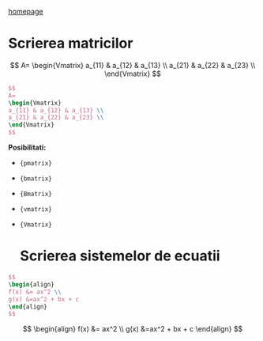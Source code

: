 <script id="MathJax-script" async src="https://cdn.jsdelivr.net/npm/mathjax@3/es5/tex-mml-chtml.js"></script> 

[homepage](index.md) 

# Scrierea matricilor 


$$ 
A=
\begin{Vmatrix} 
a_{11} & a_{12} & a_{13} \\
a_{21} & a_{22} & a_{23} \\
\end{Vmatrix}
$$

```LaTex
$$ 
A=
\begin{Vmatrix} 
a_{11} & a_{12} & a_{13} \\
a_{21} & a_{22} & a_{23} \\
\end{Vmatrix}
$$
```

**Posibilitati:** 
- `{pmatrix}`
- `{bmatrix}`
- `{Bmatrix}`
- `{vmatrix}`
- `{Vmatrix}`

  # Scrierea sistemelor de ecuatii

```LaTex
$$
\begin{align}
f(x) &= ax^2 \\
g(x) &=ax^2 + bx + c
\end{align}
$$
```

$$
\begin{align}
f(x) &= ax^2 \\
g(x) &=ax^2 + bx + c
\end{align}
$$











  
